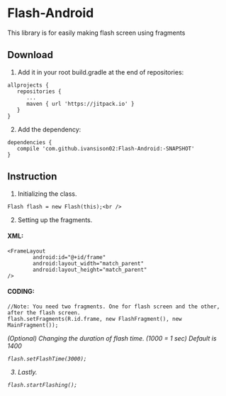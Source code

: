 
# Flash-Android
This library is for easily making flash screen using fragments<br/>

<h2>Download</h2>

1. Add it in your root build.gradle at the end of repositories:<br/>
```
allprojects {
   repositories {
      ...
      maven { url 'https://jitpack.io' }
   }
}
```
  
2. Add the dependency:<br />
```
dependencies {
   compile 'com.github.ivansison02:Flash-Android:-SNAPSHOT'
}
```

<h2>Instruction</h2>

1. Initializing the class.<br />
```
Flash flash = new Flash(this);<br />
```

2. Setting up the fragments.<br />

<h4>XML:</h4>

```
<FrameLayout
        android:id="@+id/frame"
        android:layout_width="match_parent"
        android:layout_height="match_parent"
/>
```

<h4>CODING:</h4>

```
//Note: You need two fragments. One for flash screen and the other, after the flash screen.
flash.setFragments(R.id.frame, new FlashFragment(), new MainFragment());
```

<i>(Optional) Changing the duration of flash time. (1000 = 1 sec) Default is 1400<br /><i/>
```
flash.setFlashTime(3000);
```
3. Lastly.<br />
```
flash.startFlashing();
```

